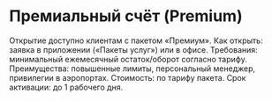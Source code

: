 # Премиальный счёт (Premium)
Открытие доступно клиентам с пакетом «Премиум».
Как открыть: заявка в приложении («Пакеты услуг») или в офисе.
Требования: минимальный ежемесячный остаток/оборот согласно тарифу.
Преимущества: повышенные лимиты, персональный менеджер, привилегии в аэропортах.
Стоимость: по тарифу пакета. Срок активации: до 1 рабочего дня.
